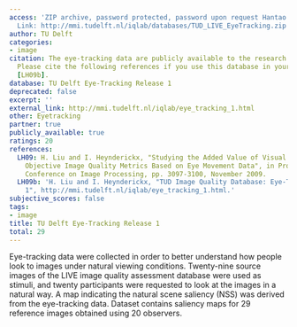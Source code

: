 ```yaml
---
access: 'ZIP archive, password protected, password upon request Hantao Liu (Hantao.Liu@tudelft.nl)
  Link: http://mmi.tudelft.nl/iqlab/databases/TUD_LIVE_EyeTracking.zip'
author: TU Delft
categories:
- image
citation: The eye-tracking data are publicly available to the research community.
  Please cite the following references if you use this database in your research [LH09],
  [LH09b].
database: TU Delft Eye-Tracking Release 1
deprecated: false
excerpt: ''
external_link: http://mmi.tudelft.nl/iqlab/eye_tracking_1.html
other: Eyetracking
partner: true
publicly_available: true
ratings: 20
references:
  LH09: H. Liu and I. Heynderickx, "Studying the Added Value of Visual Attention in
    Objective Image Quality Metrics Based on Eye Movement Data", in Proc. IEEE International
    Conference on Image Processing, pp. 3097-3100, November 2009.
  LH09b: 'H. Liu and I. Heynderickx, "TUD Image Quality Database: Eye-Tracking Release
    1", http://mmi.tudelft.nl/iqlab/eye_tracking_1.html.'
subjective_scores: false
tags:
- image
title: TU Delft Eye-Tracking Release 1
total: 29
---
```


Eye-tracking data were collected in order to better understand how people look to images under natural viewing conditions. Twenty-nine source images of the LIVE image quality assessment database were used as stimuli, and twenty participants were requested to look at the images in a natural way. A map indicating the natural scene saliency (NSS) was derived from the eye-tracking data. Dataset contains saliency maps for 29 reference images obtained using 20 observers.